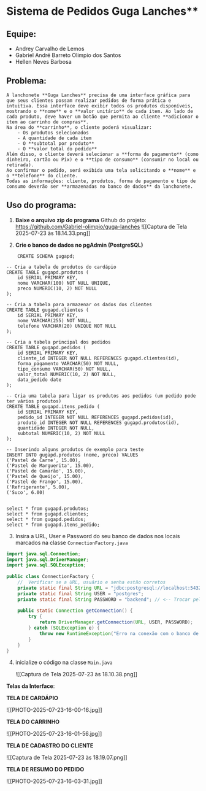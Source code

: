 # Sistema de Pedidos Guga Lanches**

## Equipe:
- Andrey Carvalho de Lemos
- Gabriel André Barreto Olimpio dos Santos
- Hellen Neves Barbosa

 ## Problema:
	A lanchonete **Guga Lanches** precisa de uma interface gráfica para que seus clientes possam realizar pedidos de forma prática e intuitiva. Essa interface deve exibir todos os produtos disponíveis, mostrando o **nome** e o **valor unitário** de cada item. Ao lado de cada produto, deve haver um botão que permita ao cliente **adicionar o item ao carrinho de compras**.
	Na área do **carrinho**, o cliente poderá visualizar:
		- Os produtos selecionados
		- A quantidade de cada item    
		- O **subtotal por produto**
		- O **valor total do pedido**
	Além disso, o cliente deverá selecionar a **forma de pagamento** (como dinheiro, cartão ou Pix) e o **tipo de consumo** (consumir no local ou retirada).
	Ao confirmar o pedido, será exibida uma tela solicitando o **nome** e o **telefone** do cliente.
	Todas as informações: cliente, produtos, forma de pagamento e tipo de consumo deverão ser **armazenadas no banco de dados** da lanchonete.

## Uso do programa:

1) **Baixe o arquivo zip do programa**
	Github do projeto: https://github.com/Gabriel-olimpio/guga-lanches
![[Captura de Tela 2025-07-23 às 18.14.33.png]]

2) **Crie o banco de dados no pgAdmin (PostgreSQL)**

```postgresql
	CREATE SCHEMA gugapd;

-- Cria a tabela de produtos do cardápio
CREATE TABLE gugapd.produtos (
    id SERIAL PRIMARY KEY,
    nome VARCHAR(100) NOT NULL UNIQUE,
    preco NUMERIC(10, 2) NOT NULL
);

-- Cria a tabela para armazenar os dados dos clientes
CREATE TABLE gugapd.clientes (
    id SERIAL PRIMARY KEY,
    nome VARCHAR(255) NOT NULL,
    telefone VARCHAR(20) UNIQUE NOT NULL
);

-- Cria a tabela principal dos pedidos
CREATE TABLE gugapd.pedidos (
    id SERIAL PRIMARY KEY,
    cliente_id INTEGER NOT NULL REFERENCES gugapd.clientes(id),
    forma_pagamento VARCHAR(50) NOT NULL,
    tipo_consumo VARCHAR(50) NOT NULL,
    valor_total NUMERIC(10, 2) NOT NULL,
    data_pedido date
);

-- Cria uma tabela para ligar os produtos aos pedidos (um pedido pode ter vários produtos)
CREATE TABLE gugapd.itens_pedido (
    id SERIAL PRIMARY KEY,
    pedido_id INTEGER NOT NULL REFERENCES gugapd.pedidos(id),
    produto_id INTEGER NOT NULL REFERENCES gugapd.produtos(id),
    quantidade INTEGER NOT NULL,
    subtotal NUMERIC(10, 2) NOT NULL
);

-- Inserindo alguns produtos de exemplo para teste
INSERT INTO gugapd.produtos (nome, preco) VALUES
('Pastel de Carne', 15.00),
('Pastel de Marguerita', 15.00),
('Pastel de Camarão', 15.00),
('Pastel de Queijo', 15.00),
('Pastel de Frango', 15.00),
('Refrigerante', 5.00),
('Suco', 6.00)


select * from gugapd.produtos;
select * from gugapd.clientes;
select * from gugapd.pedidos;
select * from gugapd.itens_pedido;
```

3) Insira a URL, User e Password do seu banco de dados nos locais marcados na classe `ConnectionFactory.java` 

```java
import java.sql.Connection;  
import java.sql.DriverManager;  
import java.sql.SQLException;  
  
public class ConnectionFactory {  
    //  Verificar se a URL, usuário e senha estão corretos  
    private static final String URL = "jdbc:postgresql://localhost:5432/guga";  
    private static final String USER = "postgres";  
    private static final String PASSWORD = "backend"; // <-- Trocar pela senha do banco  
  
    public static Connection getConnection() {  
        try {  
            return DriverManager.getConnection(URL, USER, PASSWORD);  
        } catch (SQLException e) {  
            throw new RuntimeException("Erro na conexão com o banco de dados: " + e.getMessage(), e);  
        }  
    }  
}
```

4) inicialize o código na classe `Main.java`

	![[Captura de Tela 2025-07-23 às 18.10.38.png]]

**Telas da Interface**:

**TELA DE CARDÁPIO**

![[PHOTO-2025-07-23-16-00-16.jpg]]

**TELA DO CARRINHO**

![[PHOTO-2025-07-23-16-01-56.jpg]]

**TELA DE CADASTRO DO CLIENTE**

![[Captura de Tela 2025-07-23 às 18.19.07.png]]

**TELA DE RESUMO DO PEDIDO**

![[PHOTO-2025-07-23-16-03-31.jpg]]

